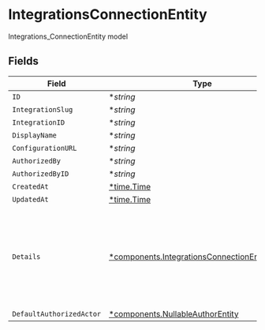 # IntegrationsConnectionEntity

Integrations_ConnectionEntity model


## Fields

| Field                                                                                                                                                           | Type                                                                                                                                                            | Required                                                                                                                                                        | Description                                                                                                                                                     |
| --------------------------------------------------------------------------------------------------------------------------------------------------------------- | --------------------------------------------------------------------------------------------------------------------------------------------------------------- | --------------------------------------------------------------------------------------------------------------------------------------------------------------- | --------------------------------------------------------------------------------------------------------------------------------------------------------------- |
| `ID`                                                                                                                                                            | **string*                                                                                                                                                       | :heavy_minus_sign:                                                                                                                                              | N/A                                                                                                                                                             |
| `IntegrationSlug`                                                                                                                                               | **string*                                                                                                                                                       | :heavy_minus_sign:                                                                                                                                              | N/A                                                                                                                                                             |
| `IntegrationID`                                                                                                                                                 | **string*                                                                                                                                                       | :heavy_minus_sign:                                                                                                                                              | N/A                                                                                                                                                             |
| `DisplayName`                                                                                                                                                   | **string*                                                                                                                                                       | :heavy_minus_sign:                                                                                                                                              | N/A                                                                                                                                                             |
| `ConfigurationURL`                                                                                                                                              | **string*                                                                                                                                                       | :heavy_minus_sign:                                                                                                                                              | N/A                                                                                                                                                             |
| `AuthorizedBy`                                                                                                                                                  | **string*                                                                                                                                                       | :heavy_minus_sign:                                                                                                                                              | N/A                                                                                                                                                             |
| `AuthorizedByID`                                                                                                                                                | **string*                                                                                                                                                       | :heavy_minus_sign:                                                                                                                                              | N/A                                                                                                                                                             |
| `CreatedAt`                                                                                                                                                     | [*time.Time](https://pkg.go.dev/time#Time)                                                                                                                      | :heavy_minus_sign:                                                                                                                                              | N/A                                                                                                                                                             |
| `UpdatedAt`                                                                                                                                                     | [*time.Time](https://pkg.go.dev/time#Time)                                                                                                                      | :heavy_minus_sign:                                                                                                                                              | N/A                                                                                                                                                             |
| `Details`                                                                                                                                                       | [*components.IntegrationsConnectionEntityDetails](../../models/components/integrationsconnectionentitydetails.md)                                               | :heavy_minus_sign:                                                                                                                                              | Integration-specific details of this connection. As identified by the integration_slug, this object will be represented by that integration's ConnectionEntity. |
| `DefaultAuthorizedActor`                                                                                                                                        | [*components.NullableAuthorEntity](../../models/components/nullableauthorentity.md)                                                                             | :heavy_minus_sign:                                                                                                                                              | N/A                                                                                                                                                             |